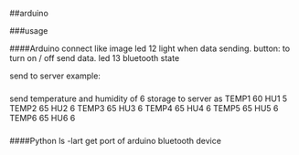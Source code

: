 ##arduino

###usage

####Arduino
connect like image
led 12 light when data sending.
button: to turn on / off send data.
led 13 bluetooth state

send to server
example:
###
send temperature and humidity of 6 storage to server as
TEMP1 60 HU1 5 TEMP2 65 HU2 6 TEMP3 65 HU3 6 TEMP4 65 HU4 6  TEMP5 65 HU5 6  TEMP6 65 HU6 6  
###

####Python
ls -lart 
get port of arduino bluetooth device